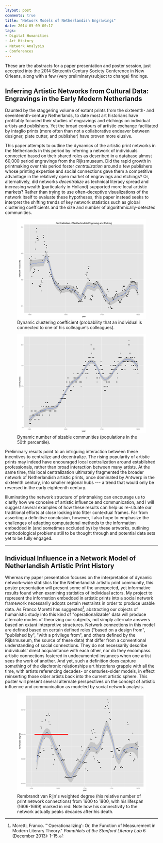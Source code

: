 ```yaml
---
layout: post
comments: true
title: "Network Models of Netherlandish Engravings"
date: 2014-05-09 00:17
tags: 
- Digital Humanities
- Art History
- Network Analysis
- Conferences
---
```


<aside>
These are the abstracts for a paper presentation and poster session, just accepted into the 2014 Sixteenth Century Society Conference in New Orleans, along with a few (very preliminary/subject to change) findings.
</aside>

## Inferring Artistic Networks from Cultural Data: Engravings in the Early Modern Netherlands

Daunted by the staggering volume of extant prints from the sixteenth- and seventeenth-century Netherlands, to date most art historians have profitably focused their studies of engravings and etchings on individual artists and publishers.
Yet the broad contours of artistic exchange facilitated by intaglio prints (more often than not a collaborative endeavor between designer, plate cutter, and publisher) have proven more elusive.

This paper attempts to outline the dynamics of the artistic print networks in the Netherlands in this period by inferring a network of individuals connected based on their shared roles as described in a database almost 60,000 period engravings from the Rijksmuseum.
Did the rapid growth in printmaking over this period foster *centralization* around a few publishers whose printing expertise and social connections gave them a competitive advantage in the relatively open market of engravings and etchings?
Or, alternatively, did networks *decentralize* as technical literacy spread and increasing wealth (particularly in Holland) supported more local artistic markets?
Rather than trying to use often-deceptive visualizations of the network itself to evaluate these hypotheses, this paper instead seeks to interpret the shifting trends of key network statistics such as global clustering coefficients and the size and number of algorithmically-detected communities.

<figure>
<a href="/assets/images/print_network_transitivity.svg"><img src="/assets/images/print_network_transitivity.svg" /></a>
<figcaption>Dynamic clustering coefficient (probability that an individual is connected to one of his colleague's colleagues).</figcaption>
</figure>

<figure>
<a href="/assets/images/print_network_communities.svg"><img src="/assets/images/print_network_communities.svg" /></a>
<figcaption>Dynamic number of sizable communities (populations in the 50th percentile).</figcaption>
</figure>

Preliminary results point to an intriguing interaction between these incentives to centralize and decentralize.
The rising popularity of artistic prints may indeed have encouraged local centralization around established professionals, rather than broad interaction between many artists.
At the same time, this local centralization ultimately fragmented the broader network of Netherlandish artistic prints, once dominated by Antwerp in the sixteenth century, into smaller regional hubs --- a trend that would only be reversed in the early eighteenth century.

Illuminating the network structure of printmaking can encourage us to clarify how we conceive of artistic influence and communication, and I will suggest several examples of how these results can help us re-situate our traditional efforts at close looking into fitter contextual frames.
Far from asserting a definitive conclusion, however, I also hope to emphasize the challenges of adapting computational methods to the information embedded in (and sometimes occluded by) by these artworks, outlining methodological problems still to be thought through and potential data sets yet to be fully engaged.

***

## Individual Influence in a Network Model of Netherlandish Artistic Print History

Whereas my paper presentation focuses on the interpretation of dynamic network-wide statistics for the Netherlandish artistic print community, this poster presentation will present some of the unexpected, yet informative results found when examining statistics of individual actors.
My project to represent the information embedded in artistic prints into a social network framework necessarily adopts certain restraints in order to produce usable data.
As Franco Moretti has suggested[^moretti], abstracting our objects of humanistic study into this kind of "operationalizable" data will produce alternate modes of theorizing our subjects, not simply alternate answers based on extant interpretive structures.
Network connections in this model are defined based on certain defined roles ("based on a design from", "published by", "with a privilege from", and others defined by the Rijksmuseum, the source of these data) that differ from a conventional understanding of social connections.
They do not necessarily describe individuals' direct acquaintance with each other, nor do they encompass artistic connections fostered in undocumented instances when one artist sees the work of another.
And yet, such a definition does capture something of the diachronic relationships art historians grapple with all the time, with artists referencing decades- or centuries-older models, in effect reinserting those older artists back into the current artistic sphere.
This poster will present several alternate perspectives on the concept of artistic influence and communication as modeled by social network analysis.

<figure>
<a href="/assets/images/print_network_rembrandt_degree.svg"><img src="/assets/images/print_network_rembrandt_degree.svg"></a>
<figcaption>Rembrandt van Rijn's weighted degree (his relative number of print network connections) from 1600 to 1800, with his lifespan (1606-1669) marked in red. Note how his connectivity to the network actually peaks decades after his death.</figcaption>
</figure>

[^moretti]: Moretti, Franco. "'Operationalizing': Or, the Function of Measurement in Modern Literary Theory." *Pamphlets of the Stanford Literary Lab* 6 (December 2013): 1–15.
